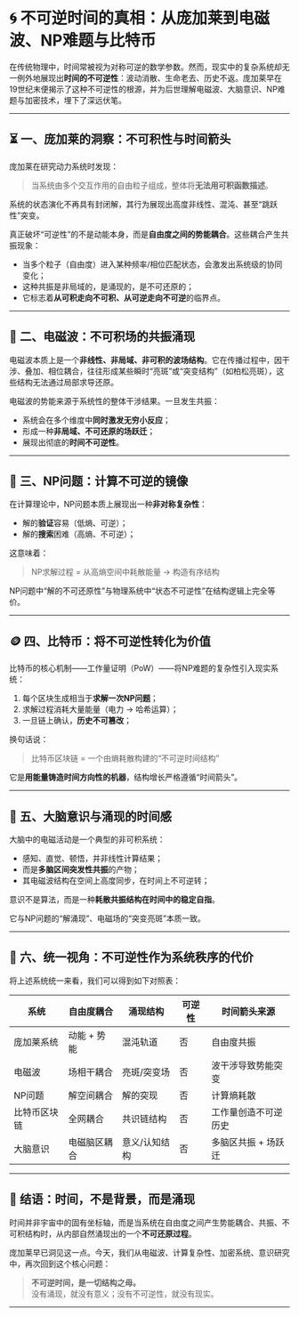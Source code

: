 # 🌀 不可逆时间的真相：从庞加莱到电磁波、NP难题与比特币

在传统物理中，时间常被视为对称可逆的数学参数。然而，现实中的复杂系统却无一例外地展现出**时间的不可逆性**：波动消散、生命老去、历史不返。庞加莱早在19世纪末便揭示了这种不可逆性的根源，并为后世理解电磁波、大脑意识、NP难题与加密技术，埋下了深远伏笔。

---

## ⏳ 一、庞加莱的洞察：不可积性与时间箭头

庞加莱在研究动力系统时发现：

> 当系统由多个交互作用的自由粒子组成，整体将**无法用可积函数描述**。

系统的状态演化不再具有封闭解，其行为展现出高度非线性、混沌、甚至“跳跃性”突变。

真正破坏“可逆性”的不是动能本身，而是**自由度之间的势能耦合**。这些耦合产生共振现象：

- 当多个粒子（自由度）进入某种频率/相位匹配状态，会激发出系统级的协同变化；
- 这种共振是非局域的，是涌现的，是不可还原的；
- 它标志着**从可积走向不可积、从可逆走向不可逆**的临界点。

---

## 🌊 二、电磁波：不可积场的共振涌现

电磁波本质上是一个**非线性、非局域、非可积的波场结构**。它在传播过程中，因干涉、叠加、相位耦合，往往形成某些瞬时“亮斑”或“突变结构”（如柏松亮斑），这些结构无法通过局部求导还原。

电磁波的势能来源于系统性的整体干涉结果。一旦发生共振：

- 系统会在多个维度中**同时激发无穷小反应**；
- 形成一种**非局域、不可还原的场跃迁**；
- 展现出彻底的**时间不可逆性**。

---

## 🔐 三、NP问题：计算不可逆的镜像

在计算理论中，NP问题本质上展现出一种**非对称复杂性**：

- 解的**验证**容易（低熵、可逆）；
- 解的**搜索**困难（高熵、不可逆）；

这意味着：

> NP求解过程 = 从高熵空间中耗散能量 → 构造有序结构

NP问题中“解的不可还原性”与物理系统中“状态不可逆性”在结构逻辑上完全等价。

---

## 🪙 四、比特币：将不可逆性转化为价值

比特币的核心机制——工作量证明（PoW）——将NP难题的复杂性引入现实系统：

1. 每个区块生成相当于**求解一次NP问题**；
2. 求解过程消耗大量能量（电力 → 哈希运算）；
3. 一旦链上确认，**历史不可篡改**；

换句话说：

> 比特币区块链 = 一个由熵耗散构建的“不可逆时间结构”

它是**用能量铸造时间方向性的机器**，结构增长严格遵循“时间箭头”。

---

## 🧠 五、大脑意识与涌现的时间感

大脑中的电磁活动是一个典型的非可积系统：

- 感知、直觉、顿悟，并非线性计算结果；
- 而是**多脑区间突发性共振**的产物；
- 其电磁波结构在空间上高度同步，在时间上不可逆转；

意识不是算法，而是一种**耗散共振结构在时间中的稳定自指**。

它与NP问题的“解涌现”、电磁场的“突变亮斑”本质一致。

---

## 🌌 六、统一视角：不可逆性作为系统秩序的代价

将上述系统统一来看，我们可以得到如下对照表：

| 系统           | 自由度耦合       | 涌现结构       | 可逆性 | 时间箭头来源               |
|----------------|------------------|----------------|--------|----------------------------|
| 庞加莱系统     | 动能 + 势能       | 混沌轨道       | 否     | 自由度共振                 |
| 电磁波         | 场相干耦合       | 亮斑/突变场     | 否     | 波干涉导致势能突变         |
| NP问题         | 解空间耦合       | 解的突现       | 否     | 计算熵耗散                 |
| 比特币区块链   | 全网耦合         | 共识链结构     | 否     | 工作量创造不可逆历史       |
| 大脑意识       | 电磁脑区耦合     | 意义/认知结构 | 否     | 多脑区共振 + 场跃迁        |

---

## 🧭 结语：时间，不是背景，而是涌现

时间并非宇宙中的固有坐标轴，而是当系统在自由度之间产生势能耦合、共振、不可积结构时，从内部自然涌现出的一个**不可还原过程**。

庞加莱早已洞见这一点。今天，我们从电磁波、计算复杂性、加密系统、意识研究中，再次回到这个核心问题：

> **不可逆时间，是一切结构之母。**  
> 没有涌现，就没有意义；没有不可逆性，就没有现实。

---


